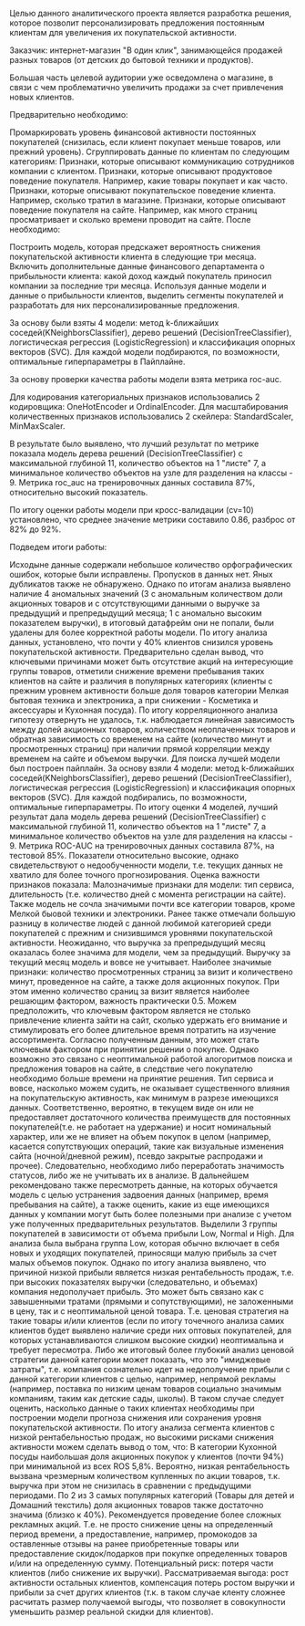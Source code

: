 Целью данного аналитического проекта является разработка решения, которое позволит персонализировать предложения постоянным клиентам для увеличения их покупательской активности.

Заказчик: интернет-магазин "В один клик", занимающейся продажей разных товаров (от детских до бытовой техники и продуктов).

Большая часть целевой аудитории уже осведомлена о магазине, в связи с чем проблематично увеличить продажи за счет привлечения новых клиентов.

Предварительно необходимо:

Промаркировать уровень финансовой активности постоянных покупателей (снизилась, если клиент покупает меньше товаров, или прежний уровень).
Сгруппировать данные по клиентам по следующим категориям:
Признаки, которые описывают коммуникацию сотрудников компании с клиентом.
Признаки, которые описывают продуктовое поведение покупателя. Например, какие товары покупает и как часто.
Признаки, которые описывают покупательское поведение клиента. Например, сколько тратил в магазине.
Признаки, которые описывают поведение покупателя на сайте. Например, как много страниц просматривает и сколько времени проводит на сайте.
После необходимо:

Построить модель, которая предскажет вероятность снижения покупательской активности клиента в следующие три месяца.
Включить дополнительные данные финансового департамента о прибыльности клиента: какой доход каждый покупатель приносил компании за последние три месяца.
Используя данные модели и данные о прибыльности клиентов, выделить сегменты покупателей и разработать для них персонализированные предложения.

За основу были взяты 4 модели: метод k-ближайших соседей(KNeighborsClassifier), дерево решений (DecisionTreeClassifier), логистическая регрессия (LogisticRegression) и классификация опорных векторов (SVC). 
Для каждой модели подбираются, по возможности, оптимальные гиперпараметры в Пайплайне.

За основу проверки качества работы модели взята метрика roc-auc. 

Для кодирования категориальных признаков использовались 2 кодировщика: OneHotEncoder и OrdinalEncoder. 
Для масштабирования количественных признаков использовались 2 скейлера: StandardScaler, MinMaxScaler.

В результате было выявлено, что лучший результат по метрике показала модель дерева решений (DecisionTreeClassifier) с максимальной глубиной 11, количество объектов на 1 "листе" 7, а минимальное количество объектов на узле для разделения на классы - 9. 
Метрика roc_auc на тренировочных данных составила 87%, относительно высокий показатель.

По итогу оценки работы модели при кросс-валидации (cv=10) установлено, что среднее значение метрики составило 0.86, разброс от 82% до 92%.

Подведем итоги работы:

Исходыне данные содержали небольшое количество орфографических ошибок, которые были исправлены. Пропусков в данных нет. Яных дубликатов также не обнаружено.
Однако по итогам анализа выявлено наличие 4 аномальных значений (3 с аномальным количеством доли акционных товаров и с отсутствующими данными о выручке за предыдущий и препредыдущий месяца; 1 с аномально высоким показателем выручки), в итоговый датафрейм они не попали, были удалены для более корректной работы модели.
По итогу анализа данных, установлено, что почти у 40% клиентов снизился уровень покупательской активности. Предварительно сделан вывод, что ключевыми причинами может быть отсутствие акций на интересующие группы товаров, отметили снижение времени пребывания таких клиентов на сайте и различия в популярных категориях (клиенты с прежним уровнем активности больше доля товаров категории Мелкая бытовая техника и электроника, а при снижении - Косметика и аксессуары и Кухонная посуда).
По итогу корреляционного анализа гипотезу отвернуть не удалось, т.к. наблюдается линейная зависимость между долей акционных товаров, количеством неоплаченных товаров и обратная зависимость со временем на сайте (количество минут и просмотренных страниц) при наличии прямой корреляции между временем на сайте и объемом выручки.
Для поиска лучшей модели был построен пайплайн.
За основу взяли 4 модели: метод k-ближайших соседей(KNeighborsClassifier), дерево решений (DecisionTreeClassifier), логистическая регрессия (LogisticRegression) и классификация опорных векторов (SVC). Для каждой подбирались, по возможности, оптимальные гиперпараметры.
По итогу оценки 4 моделей, лучший результат дала модель дерева решений (DecisionTreeClassifier) с максимальной глубиной 11, количество объектов на 1 "листе" 7, а минимальное количество объектов на узле для разделения на классы - 9. Метрика ROC-AUC на тренировочных данных составила 87%, на тестовой 85%. Показатели относительно высокие, однако свидетельствуют о недообученности модели, т.е. текущих данных не хватило для более точного прогнозирования.
Оценка важности признаков показала:
Малозначимые признаки для модели: тип сервиса, длительность (т.е. количество дней с момента регистрации на сайте). Также модель не сочла значимыми почти все категории товаров, кроме Мелкой быовой техники и электроники. Ранее также отмечали большую разницу в количестве людей с данной любимой категорией среди покупателей с прежним и снизившимся уровнями покупательской активности.
Неожиданно, что выручка за препредыдущий месяц оказалась более значима для модели, чем за предыдущий. Выручку за текущий месяц модель и вовсе не учитывает.
Наиболее значимые признаки: количество просмотренных страниц за визит и количествено минут, проведенное на сайте, а также доля акционных покупок. При этом именно количество сраниц за визит является наиболее решающим фактором, важность практически 0.5.
Можем предположить, что ключевым фактором является не столько привлечение клиента зайти на сайт, сколько удержать его внимание и стимулировать его более длительное время потратить на изучение ассортимента. Согласно полученным данным, это может стать ключевым фактором при принятии решении о покупке.
Однако возможно это связано с неоптимальной работой алогоритмов поиска и предложения товаров на сайте, в следствие чего покупателю необходимо больше времени на принятие решения.
Тип сервиса и вовсе, насколько можем судить, не оказывает существенного влияния на покупательскую активность, как минимум в разрезе имеющихся данных. Соответственно, вероятно, в текущем виде он или не предоставляет достаточного количества преимуществ для постоянных покупателей(т.е. не работает на удержание) и носит номинальный характер, или же не влияет на объем покупок в целом (например, касается сопутствующих операций, такие как визуальные изменения сайта (ночной/дневной режим), псевдо закрытые распродажи и прочее). Следовательно, необходимо либо переработать значимость статусов, либо же не учитывать их в анализе.
В дальнейшем рекомендовано также пересмотреть данные, на которых обучается модель с целью устранения задвоения данных (например, время пребывания на сайте), а также оценить, какие из еще имеющихся данных у компании могут быть более полезными при анализе с учетом уже полученных предварительных результатов.
Выделили 3 группы покупателей в зависимости от объема прибыли Low, Normal и High.
Для анализа была выбрана группа Low, которая обычно включает в себя новых и уходящих покупателей, приносящи малую прибыль за счет малых объемов покупок.
Однако по итогу анализа выявлено, что причиной низкой прибыли является низкая рентабельность продаж, т.е. при высоких показателях выручки (следовательно, и объемах) компания недополучает прибыль.
Это может быть связано как с завышенными тратами (прямыми и сопутствующими), не заложенными в цену, так и с неоптимальной ценой товара. Т.е. ценовая стратегия на такие товары и/или клиентов (если по итогу точечного анализа самих клиентов будет выявлено наличие среди них оптовых покупателей, для которых устанавливаются слишком высокие скидки) неоптимальна и требует пересмотра.
Либо же итоговый более глубокий анализ ценовой стратегии данной категории может показать, что это "имиджевые затраты", т.е. компания сознательно идет на недополучение прибыли с данной категории клиентов с целью, например, непрямой рекламы (например, поставка по низким ценам товаров социально значимым компаниям, таким как детские сады, школы). В таком случае следует оценить, насколько данные о таких клиентах необходимы при построении модели прогноза снижения или сохранения уровня покупательской активности.
По итогу анализа сегмента клиентов с низкой рентабельностью продаж, но высокими рисками снижения активности можем сделать вывод о том, что:
В категории Кухонной посуды наибольшая доля акционных покупок у клиентов (почти 94%) при минимальной из всех ROS 5,8%. Вероятно, низкая рентабельность вызвана чрезмерным количеством купленных по акции товаров, т.к. выручка при этом не снизилась в сравнении с предыдущими периодами.
По 2 из 3 самых популярных категорий (Товары для детей и Домашний текстиль) доля акционных товаров также достаточно значима (близко к 40%).
Рекомендуется проведение более сложных рекламных акций. Т.е. не просто снижение цены на определенный период времени, а предоставление, например, промокодов за оставленные отзывы на ранее приобретенные товары или предоставление скидок/подарков при покупке определенных товаров и/или на определенную сумму.
Потенциальный риск: потеря части клиентов (либо снижение их выручки).
Рассматриваемая выгода: рост активности остальных клиентов, компенсация потерь ростом выручки и прибыли за счет других клиентов (т.к. в таком случае кленту сложнее расчитать размер получаемой выгоды, что позволяет в совокупности уменьшить размер реальной скидки для клиентов).
